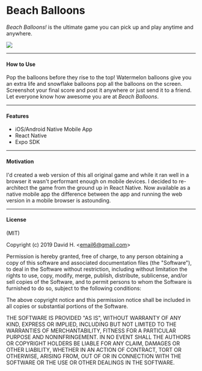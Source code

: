 # Beach Balloons
_Beach Balloons!_ is the ultimate game you can pick up and play anytime and anywhere.

<img src="https://user-images.githubusercontent.com/45696445/68327608-a6683700-009b-11ea-9a45-4f3b7a5bbdb0.gif">

_________________________

#### How to Use
Pop the balloons before they rise to the top! Watermelon balloons give you an extra life and snowflake balloons pop all the balloons on the screen. Screenshot your final score and post it anywhere or just send it to a friend. Let everyone know how awesome you are at _Beach Balloons_.
_________________________

#### Features
- iOS/Android Native Mobile App
- React Native
- Expo SDK
_________________________

#### Motivation
I'd created a web version of this all original game and while it ran well in a browser it wasn't performant enough on mobile devices. I decided to re-architect the game from the ground up in React Native. Now available as a native mobile app the difference between the app and running the web version in a mobile browser is astounding. 
_________________________

#### License
(MIT)

Copyright (c) 2019 David H. &lt;email6@gmail.com&gt;

Permission is hereby granted, free of charge, to any person obtaining a copy of this software and associated documentation files (the "Software"), to deal in the Software without restriction, including without limitation the rights to use, copy, modify, merge, publish, distribute, sublicense, and/or sell copies of the Software, and to permit persons to whom the Software is furnished to do so, subject to the following conditions:

The above copyright notice and this permission notice shall be included in all copies or substantial portions of the Software.

THE SOFTWARE IS PROVIDED "AS IS", WITHOUT WARRANTY OF ANY KIND, EXPRESS OR IMPLIED, INCLUDING BUT NOT LIMITED TO THE WARRANTIES OF MERCHANTABILITY, FITNESS FOR A PARTICULAR PURPOSE AND NONINFRINGEMENT. IN NO EVENT SHALL THE AUTHORS OR COPYRIGHT HOLDERS BE LIABLE FOR ANY CLAIM, DAMAGES OR OTHER LIABILITY, WHETHER IN AN ACTION OF CONTRACT, TORT OR OTHERWISE, ARISING FROM, OUT OF OR IN CONNECTION WITH THE SOFTWARE OR THE USE OR OTHER DEALINGS IN THE SOFTWARE.
